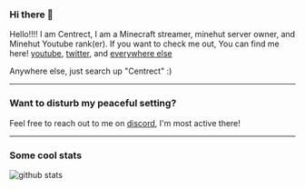 
### Hi there 👋

Hello!!!!
I am Centrect, I am a Minecraft streamer, minehut server owner, and Minehut Youtube rank(er).
If you want to check me out, You can find me here!
[youtube](https://www.youtube.com/channel/UCz4sh4dNpNHtqD80TvOZL-A), [twitter](https://twitter.com/quick007yt), and [everywhere else](https://linktr.ee/centrect)

Anywhere else, just search up "Centrect" :)

---

### Want to disturb my peaceful setting?

Feel free to reach out to me on [discord](https://discord.me/centrect), I'm most active there!

---

### Some cool stats

![github stats](https://github-readme-stats.vercel.app/api?username=Centrect&show_icons=true&hide_title=true&theme=nord)

<!--
**Centrect/Centrect** is a ✨ _special_ ✨ repository because its `README.md` (this file) appears on your GitHub profile.

Here are some ideas to get you started:

- 🔭 I’m currently working on ...
- 🌱 I’m currently learning ...
- 👯 I’m looking to collaborate on ...
- 🤔 I’m looking for help with ...
- 💬 Ask me about ...
- 📫 How to reach me: ...
- 😄 Pronouns: ...
- ⚡ Fun fact: ...
-->
